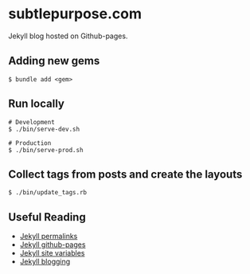 # subtlepurpose.com

Jekyll blog hosted on Github-pages.

## Adding new gems
```
$ bundle add <gem>
```

## Run locally
```
# Development
$ ./bin/serve-dev.sh

# Production
$ ./bin/serve-prod.sh
```

## Collect tags from posts and create the layouts
```
$ ./bin/update_tags.rb
```

## Useful Reading
- [Jekyll permalinks](https://jekyllrb.com/docs/permalinks/)
- [Jekyll github-pages](https://jekyllrb.com/docs/github-pages/)
- [Jekyll site variables](https://jekyllrb.com/docs/variables/)
- [Jekyll blogging](https://jekyllrb.com/docs/step-by-step/08-blogging/)
